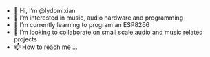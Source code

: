 - 👋 Hi, I’m @lydomixian
- 👀 I’m interested in music, audio hardware and programming
- 🌱 I’m currently learning to program an ESP8266
- 💞️ I’m looking to collaborate on small scale audio and music related projects
- 📫 How to reach me ...

<!---
lydomixian/lydomixian is a ✨ special ✨ repository because its `README.md` (this file) appears on your GitHub profile.
You can click the Preview link to take a look at your changes.
--->
